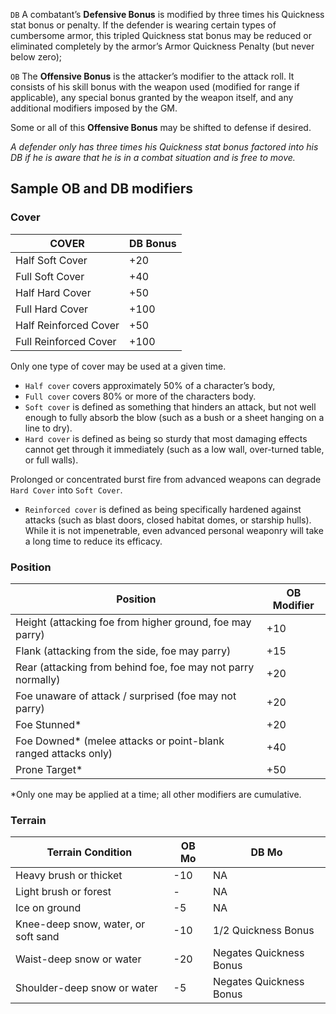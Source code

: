 `DB` A combatant’s **Defensive Bonus** is modified by three times his Quickness stat bonus or penalty. If the defender is wearing certain types of cumbersome armor, this tripled Quickness stat bonus may be reduced or eliminated completely by the armor’s Armor Quickness Penalty (but never below zero);

`OB` The **Offensive Bonus** is the attacker’s modifier to the attack roll. It consists of his skill bonus with the weapon used (modified for range if applicable), any special bonus granted by the weapon itself, and any additional modifiers imposed by the GM.

Some or all of this **Offensive Bonus** may be shifted to defense if desired.

_A defender only has three times his Quickness stat bonus factored into his DB if he is aware that he is in a combat situation and is free to move._

## Sample OB and DB modifiers

### Cover

| COVER | DB Bonus |
| --- | --- |
Half Soft Cover | +20
Full Soft Cover | +40
Half Hard Cover | +50
Full Hard Cover | +100
Half Reinforced Cover | +50
Full Reinforced Cover | +100

Only one type of cover may be used at a given time.

- `Half cover` covers approximately 50% of a character’s body,
- `Full cover` covers 80% or more of the characters body.
- `Soft cover` is defined as something that hinders an attack, but not well enough to fully absorb the blow (such as a bush or a
sheet hanging on a line to dry).
- `Hard cover` is defined as being so sturdy that most damaging effects cannot get through it immediately (such as a low wall, over-turned table, or full walls). 

Prolonged or concentrated burst fire from advanced weapons can degrade `Hard Cover` into `Soft Cover`.

- `Reinforced cover` is defined as being specifically hardened against attacks (such as blast doors, closed habitat domes, or starship hulls). While it is not impenetrable, even advanced personal weaponry will take a long time to reduce its efficacy.

### Position
| Position | OB Modifier |
| --- | --- |
Height (attacking foe from higher ground, foe may parry) | +10
Flank (attacking from the side, foe may parry) | +15
Rear (attacking from behind foe, foe may not parry normally) | +20
Foe unaware of attack / surprised (foe may not parry) | +20
Foe Stunned* | +20
Foe Downed* (melee attacks or point-blank ranged attacks only) | +40
Prone Target* | +50

*Only one may be applied at a time; all other modifiers
are cumulative.

### Terrain
| Terrain Condition | OB Mo | DB Mo |
| --- | --- | --- |
Heavy brush or thicket | -10 | NA
Light brush or forest | - | NA
Ice on ground | -5 | NA
Knee-deep snow, water, or soft sand | -10 | 1/2 Quickness Bonus
Waist-deep snow or water | -20 | Negates Quickness Bonus
Shoulder-deep snow or water | -5 | Negates Quickness Bonus
